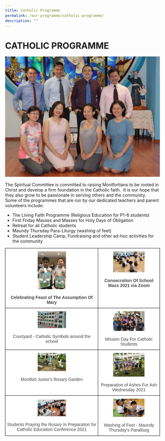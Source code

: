 ```yaml
---
title: Catholic Programme
permalink: /our-programme/catholic-programme/
description: ""
---
```

# **CATHOLIC PROGRAMME**

![](/images/Spiritual%20Com.jpg)

The Spiritual Committee is committed to raising Montfortians to be rooted in Christ and develop a firm foundation in the Catholic faith.  It is our hope that they also grow to be passionate in serving others and the community.  Some of the programmes that are run by our dedicated teachers and parent volunteers include:  

*   The Living Faith Programme (Religious Education for P1-6 students)
*   First Friday Masses and Masses for Holy Days of Obligation
*   Retreat for all Catholic students
*   Maundy Thursday Para-Liturgy (washing of feet)
*   Student Leadership Camp, Fundraising and other ad-hoc activities for the community


<table style="border-collapse:collapse;border-spacing:0" class="tg"><thead><tr><th style="background-color:#FFF;border-color:black;border-style:solid;border-width:1px;color:#444;font-family:Arial, sans-serif;font-size:14px;font-weight:bold;overflow:hidden;padding:10px 5px;text-align:center;vertical-align:top;word-break:normal"><img src="/images/Celebrating%20Feast%20of%20The%20Assumption%20Of%20Mary.jpg" alt="Celebrating Feast of The Assumption Of Mary.jpg" width="92" height="123"><br><br>Celebrating Feast of The Assumption Of Mary</th><th style="background-color:#FFF;border-color:black;border-style:solid;border-width:1px;color:#444;font-family:Arial, sans-serif;font-size:14px;font-weight:bold;overflow:hidden;padding:10px 5px;text-align:center;vertical-align:top;word-break:normal"><img src="/images/Consecration%20Of%20School%20Mass%202021%20via%20Zoom.jpg" alt="Consecration Of School Mass 2021 via Zoom.jpg" width="102" height="68"><br><br>Consecration Of School Mass 2021 via Zoom</th></tr></thead><tbody><tr><td style="background-color:#FFF;border-color:black;border-style:solid;border-width:1px;color:#444;font-family:Arial, sans-serif;font-size:14px;overflow:hidden;padding:10px 5px;text-align:center;vertical-align:top;word-break:normal"><img src="/images/Courtyard%20-%20Catholic%20Symbols%20around%20the%20school.jpg" alt="Courtyard - Catholic Symbols around the school.jpg" width="92" height="55"><br><br>Courtyard - Catholic Symbols around the school</td><td style="background-color:#FFF;border-color:black;border-style:solid;border-width:1px;color:#444;font-family:Arial, sans-serif;font-size:14px;overflow:hidden;padding:10px 5px;text-align:center;vertical-align:top;word-break:normal"><img src="/images/Mission%20Day%20For%20Catholic%20Students.jpg" alt="Mission Day For Catholic Students.jpg" width="102" height="64"><br><br>Mission Day For Catholic Students</td></tr><tr><td style="background-color:#FFF;border-color:black;border-style:solid;border-width:1px;color:#444;font-family:Arial, sans-serif;font-size:14px;overflow:hidden;padding:10px 5px;text-align:center;vertical-align:top;word-break:normal"><img src="/images/Montfort%20Juniors%20Rosary%20Garden.jpg" alt="Montfort Juniors Rosary Garden.jpg" width="92" height="59"><br><br>Montfort Junior's Rosary Garden</td><td style="background-color:#FFF;border-color:black;border-style:solid;border-width:1px;color:#444;font-family:Arial, sans-serif;font-size:14px;overflow:hidden;padding:10px 5px;text-align:center;vertical-align:top;word-break:normal"><img src="/images/Preparation%20of%20Ashes%20For%20Ash%20Wednesday%202021.jpg" alt="Preparation of Ashes For Ash Wednesday 2021.jpg" width="102" height="77"><br><br>Preparation of Ashes For Ash Wednesday 2021</td></tr><tr><td style="background-color:#FFF;border-color:black;border-style:solid;border-width:1px;color:#444;font-family:Arial, sans-serif;font-size:14px;overflow:hidden;padding:10px 5px;text-align:center;vertical-align:middle;word-break:normal"> <img src="/images/Students%20Praying%20the%20Rosary%20In%20Preparation%20for%20Catholic%20Education%20Conference%202021.jpg" alt="Students Praying the Rosary In Preparation for Catholic Education Conference 2021.jpg" width="92" height="54"><br><br>Students Praying the Rosary In Preparation for Catholic Education Conference 2021</td><td style="background-color:#FFF;border-color:black;border-style:solid;border-width:1px;color:#444;font-family:Arial, sans-serif;font-size:14px;overflow:hidden;padding:10px 5px;text-align:center;vertical-align:middle;word-break:normal"> <img src="/images/Washing%20of%20Feet%20-%20Maundy%20Thursdays%20Paraliturgy.jpg" alt="Washing of Feet - Maundy Thursdays Paraliturgy.jpg" width="102" height="59"><br><br>Washing of Feet - Maundy Thursday's Paraliturg</td></tr></tbody></table>